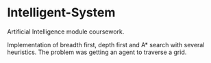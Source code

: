 # Intelligent-System
Artificial Intelligence module coursework.

Implementation of breadth first, depth first and A* search with several heuristics. The problem was getting an agent to traverse a grid.
